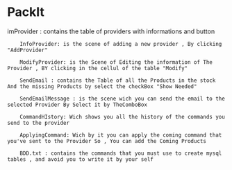 # PackIt

  imProvider : contains the table of providers with informations and button
    
        InfoProvider: is the scene of adding a new provider , By clicking "AddProvider"
    
        ModifyProvider: is the Scene of Editing the information of The Provider , BY clicking in the cellul of the table "Modify"
    
        SendEmail : contains the Table of all the Products in the stock And the missing Products by select the checkBox "Show Needed"
    
        SendEmailMessage : is the scene wich you can send the email to the selected Provider By Select it by TheComboBox
    
        CommandHIstory: Wich shows you all the history of the commands you send to the provider
    
        ApplyingCommand: Wich by it you can apply the coming command that you've sent to the Provider So , You can add the Coming Products
    
        BDD.txt : contains the commands that you must use to create mysql tables , and avoid you to write it by your self
